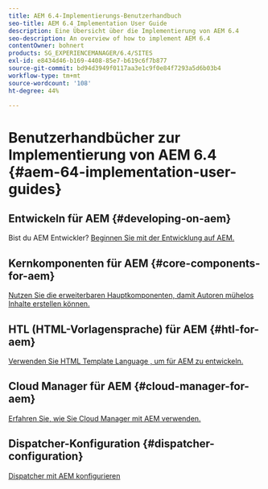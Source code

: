 ```yaml
---
title: AEM 6.4-Implementierungs-Benutzerhandbuch
seo-title: AEM 6.4 Implementation User Guide
description: Eine Übersicht über die Implementierung von AEM 6.4
seo-description: An overview of how to implement AEM 6.4
contentOwner: bohnert
products: SG_EXPERIENCEMANAGER/6.4/SITES
exl-id: e8434d46-b169-4408-85e7-b619c6f7b877
source-git-commit: bd94d3949f0117aa3e1c9f0e84f7293a5d6b03b4
workflow-type: tm+mt
source-wordcount: '108'
ht-degree: 44%

---
```


# Benutzerhandbücher zur Implementierung von AEM 6.4 {#aem-64-implementation-user-guides}

## Entwickeln für AEM {#developing-on-aem}

Bist du AEM Entwickler? [Beginnen Sie mit der Entwicklung auf AEM.](/help/sites-developing/home.md)

## Kernkomponenten für AEM {#core-components-for-aem}

[Nutzen Sie die erweiterbaren Hauptkomponenten, damit Autoren mühelos Inhalte erstellen können.](https://docs.adobe.com/content/help/de-DE/experience-manager-core-components/using/introduction.html)

## HTL (HTML-Vorlagensprache) für AEM {#htl-for-aem}

[Verwenden Sie HTML Template Language , um für AEM zu entwickeln.](https://docs.adobe.com/content/help/de-DE/experience-manager-htl/using/overview.html)

## Cloud Manager für AEM {#cloud-manager-for-aem}

[Erfahren Sie, wie Sie Cloud Manager mit AEM verwenden.](https://docs.adobe.com/content/help/de-DE/experience-manager-cloud-manager/using/introduction-to-cloud-manager.html)

## Dispatcher-Konfiguration {#dispatcher-configuration}

[Dispatcher mit AEM konfigurieren](https://docs.adobe.com/content/help/de-DE/experience-manager-dispatcher/using/dispatcher.html)
